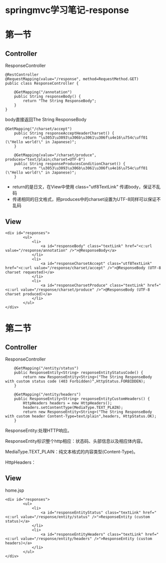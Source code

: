 # springmvc学习笔记-response

# 第一节

## Controller

ResponseController

```
@RestController
@RequestMapping(value="/response", method=RequestMethod.GET)
public class ResponseController {

	@GetMapping("/annotation")
	public String responseBody() {
		return "The String ResponseBody";
	}
}
```

body直接返回The String ResponseBody

```
@GetMapping("/charset/accept")
	public String responseAcceptHeaderCharset() {
		return "\u3053\u3093\u306b\u3061\u306f\u4e16\u754c\uff01 (\"Hello world!\" in Japanese)";
	}

	@GetMapping(value="/charset/produce", produces="text/plain;charset=UTF-8")
	public String responseProducesConditionCharset() {
		return "\u3053\u3093\u306b\u3061\u306f\u4e16\u754c\uff01 (\"Hello world!\" in Japanese)";
	}
```

- return的是日文，在View中使用 class="utf8TextLink" 传递body，保证不乱码
- 传递相同的日文格式，把produces中的charset设置为UTF-8同样可以保证不乱码

## View

```
<div id="responses">	
		<ul>
			<li>
				<a id="responseBody" class="textLink" href="<c:url value="/response/annotation" />">@ResponseBody</a>			
			</li>
			<li>
				<a id="responseCharsetAccept" class="utf8TextLink" href="<c:url value="/response/charset/accept" />">@ResponseBody (UTF-8 charset requested)</a>
			</li>
			<li>
				<a id="responseCharsetProduce" class="textLink" href="<c:url value="/response/charset/produce" />">@ResponseBody (UTF-8 charset produced)</a>
			</li>
		</ul>	
</div>
```

# 第二节

## Controller

ResponseController

```
	@GetMapping("/entity/status")
	public ResponseEntity<String> responseEntityStatusCode() {
		return new ResponseEntity<String>("The String ResponseBody with custom status code (403 Forbidden)",HttpStatus.FORBIDDEN);
	}

	@GetMapping("/entity/headers")
	public ResponseEntity<String> responseEntityCustomHeaders() {
		HttpHeaders headers = new HttpHeaders();
		headers.setContentType(MediaType.TEXT_PLAIN);
		return new ResponseEntity<String>("The String ResponseBody with custom header Content-Type=text/plain",headers, HttpStatus.OK);
	}
```

ResponseEntity:处理HTTP响应。

ResponseEntity标识整个http相应：状态码、头部信息以及相应体内容。

MediaType.TEXT_PLAIN：纯文本格式的内容类型(Content-Type)。

HttpHeaders：

## View

home.jsp

```
<div id="responses">	
		<ul>
			<li>
				<a id="responseEntityStatus" class="textLink" href="<c:url value="/response/entity/status" />">ResponseEntity (custom status)</a>			
			</li>
			<li>
				<a id="responseEntityHeaders" class="textLink" href="<c:url value="/response/entity/headers" />">ResponseEntity (custom headers)</a>			
			</li>
		</ul>	
</div>
```



























